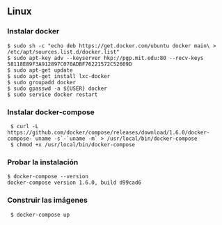 ## Linux

### Instalar docker

    $ sudo sh -c "echo deb https://get.docker.com/ubuntu docker main\ > /etc/apt/sources.list.d/docker.list"
    $ sudo apt-key adv --keyserver hkp://pgp.mit.edu:80 --recv-keys 58118E89F3A912897C070ADBF76221572C52609D
    $ sudo apt-get update
    $ sudo apt-get install lxc-docker
    $ sudo groupadd docker
    $ sudo gpasswd -a ${USER} docker
    $ sudo service docker restart

### Instalar docker-compose
     $ curl -L https://github.com/docker/compose/releases/download/1.6.0/docker-compose-`uname -s`-`uname -m` > /usr/local/bin/docker-compose
     $ chmod +x /usr/local/bin/docker-compose

### Probar la instalación
    $ docker-compose --version
    docker-compose version 1.6.0, build d99cad6

### Construir las imágenes

     $ docker-compose up
